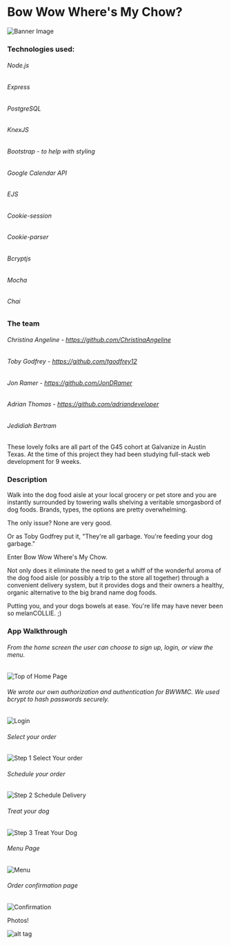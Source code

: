 # Bow Wow Where's My Chow?

![Banner Image](https://github.com/JedidiahBertram/bwwmc/blob/master/assets/screenshots/Banner%20Image.png)

### Technologies used:

###### Node.js
###### Express
###### PostgreSQL
###### KnexJS
###### Bootstrap - to help with styling
###### Google Calendar API
###### EJS
###### Cookie-session
###### Cookie-parser
###### Bcryptjs
###### Mocha
###### Chai

### The team

###### Christina Angeline - https://github.com/ChristinaAngeline
###### Toby Godfrey - https://github.com/tgodfrey12
###### Jon Ramer - https://github.com/JonDRamer
###### Adrian Thomas - https://github.com/adriandeveloper
###### Jedidiah Bertram

These lovely folks are all part of the G45 cohort at Galvanize in Austin Texas.
At the time of this project they had been studying full-stack web development for
9 weeks.


### Description

Walk into the dog food aisle at your local grocery or pet store and you
are instantly surrounded by towering walls shelving a veritable smorgasbord of
dog foods. Brands, types, the options are pretty overwhelming.

The only issue? None are very good.

Or as Toby Godfrey put it, "They're all garbage. You're feeding your dog garbage."

Enter Bow Wow Where's My Chow.

Not only does it eliminate the need to get a whiff of the wonderful aroma of the
dog food aisle (or possibly a trip to the store all together) through a convenient
delivery system, but it provides dogs and their owners a healthy, organic alternative to the big brand name dog foods.

Putting you, and your dogs bowels at ease. You're life may have never been so
melanCOLLIE. ;)


### App Walkthrough

###### From the home screen the user can choose to sign up, login, or view the menu.

![Top of Home Page](https://github.com/JedidiahBertram/bwwmc/blob/master/assets/screenshots/Home%20Page%20Puppy%20Image.png)

###### We wrote our own authorization and authentication for BWWMC.  We used bcrypt to hash passwords securely.

![Login](https://github.com/JedidiahBertram/bwwmc/blob/master/assets/screenshots/Login.png)

###### Select your order

![Step 1 Select Your order ](https://github.com/JedidiahBertram/bwwmc/blob/master/assets/screenshots/Select%20Your%20Order.png)

###### Schedule your order

![Step 2 Schedule Delivery](https://github.com/JedidiahBertram/bwwmc/blob/master/assets/screenshots/Pick%20a%20Delivery%20Date.png)

###### Treat your dog

![Step 3 Treat Your Dog](https://github.com/JedidiahBertram/bwwmc/blob/master/assets/screenshots/Treat%20Your%20Dog.png)

###### Menu Page

![Menu](https://github.com/JedidiahBertram/bwwmc/blob/master/assets/screenshots/Menu.png)

###### Order confirmation page

![Confirmation](https://github.com/JedidiahBertram/bwwmc/blob/master/assets/screenshots/Confirmation.png)


Photos!

![alt tag](https://thumb.ibb.co/cYHaRQ/IMG_6834.jpg)
